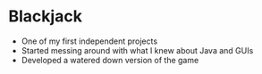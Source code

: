 # Blackjack
- One of my first independent projects
- Started messing around with what I knew about Java and GUIs
- Developed a watered down version of the game
